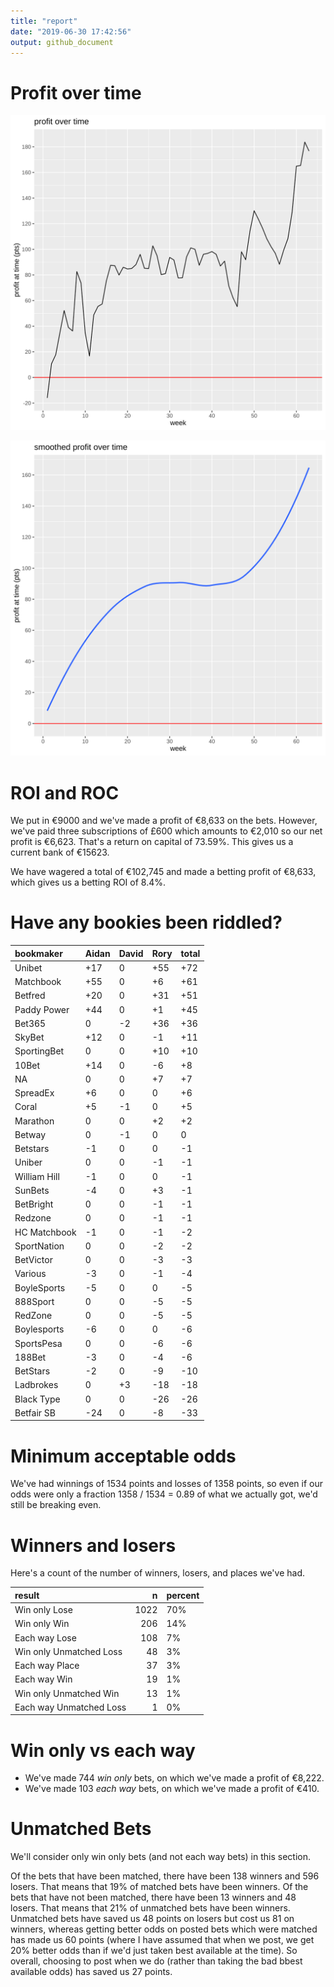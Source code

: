 ```yaml
---
title: "report"
date: "2019-06-30 17:42:56"
output: github_document
---
```




# Profit over time

![plot of chunk profit-over-time](figure/profit-over-time-1.png)

![plot of chunk profit-over-time-smooth](figure/profit-over-time-smooth-1.png)


# ROI and ROC



We put in €9000 and we've made a profit of €8,633 on the bets. However, we've paid three subscriptions of £600 which amounts to €2,010 so our net profit is €6,623. That's a return on capital of 73.59%. This gives us a current bank of €15623.

We have wagered a total of €102,745 and made a betting profit of €8,633, which gives us a betting ROI of 8.4%.


# Have any bookies been riddled?


|bookmaker    |Aidan |David |Rory |total |
|:------------|:-----|:-----|:----|:-----|
|Unibet       |+17   |0     |+55  |+72   |
|Matchbook    |+55   |0     |+6   |+61   |
|Betfred      |+20   |0     |+31  |+51   |
|Paddy Power  |+44   |0     |+1   |+45   |
|Bet365       |0     |-2    |+36  |+36   |
|SkyBet       |+12   |0     |-1   |+11   |
|SportingBet  |0     |0     |+10  |+10   |
|10Bet        |+14   |0     |-6   |+8    |
|NA           |0     |0     |+7   |+7    |
|SpreadEx     |+6    |0     |0    |+6    |
|Coral        |+5    |-1    |0    |+5    |
|Marathon     |0     |0     |+2   |+2    |
|Betway       |0     |-1    |0    |0     |
|Betstars     |-1    |0     |0    |-1    |
|Uniber       |0     |0     |-1   |-1    |
|William Hill |-1    |0     |0    |-1    |
|SunBets      |-4    |0     |+3   |-1    |
|BetBright    |0     |0     |-1   |-1    |
|Redzone      |0     |0     |-1   |-1    |
|HC Matchbook |-1    |0     |-1   |-2    |
|SportNation  |0     |0     |-2   |-2    |
|BetVictor    |0     |0     |-3   |-3    |
|Various      |-3    |0     |-1   |-4    |
|BoyleSports  |-5    |0     |0    |-5    |
|888Sport     |0     |0     |-5   |-5    |
|RedZone      |0     |0     |-5   |-5    |
|Boylesports  |-6    |0     |0    |-6    |
|SportsPesa   |0     |0     |-6   |-6    |
|188Bet       |-3    |0     |-4   |-6    |
|BetStars     |-2    |0     |-9   |-10   |
|Ladbrokes    |0     |+3    |-18  |-18   |
|Black Type   |0     |0     |-26  |-26   |
|Betfair SB   |-24   |0     |-8   |-33   |


# Minimum acceptable odds



We've had winnings of 1534 points and losses of 1358 points, so even if our odds were only a fraction 1358 / 1534 = 0.89 of what we actually got, we'd still be breaking even.


# Winners and losers

Here's a count of the number of winners, losers, and places we've had.


|result                  |    n|percent |
|:-----------------------|----:|:-------|
|Win only Lose           | 1022|70%     |
|Win only Win            |  206|14%     |
|Each way Lose           |  108|7%      |
|Win only Unmatched Loss |   48|3%      |
|Each way Place          |   37|3%      |
|Each way Win            |   19|1%      |
|Win only Unmatched Win  |   13|1%      |
|Each way Unmatched Loss |    1|0%      |


# Win only vs each way



* We've made 744 _win only_ bets, on which we've made a profit of €8,222. 
* We've made 103 _each way_ bets, on which we've made a profit of €410.


# Unmatched Bets



We'll consider only win only bets (and not each way bets) in this section.

Of the bets that have been matched, there have been 138 winners and 596 losers. That means that 19% of matched bets have been winners. Of the bets that have not been matched, there have been 13 winners and 48 losers. That means that 21% of unmatched bets have been winners. Unmatched bets have saved us 48 points on losers but cost us 81 on winners, whereas getting better odds on posted bets which were matched has made us 60 points (where I have assumed that when we post, we get 20% better odds than if we'd just taken best available at the time). So overall, choosing to post when we do (rather than taking the bad bbest available odds) has saved us 27 points.
